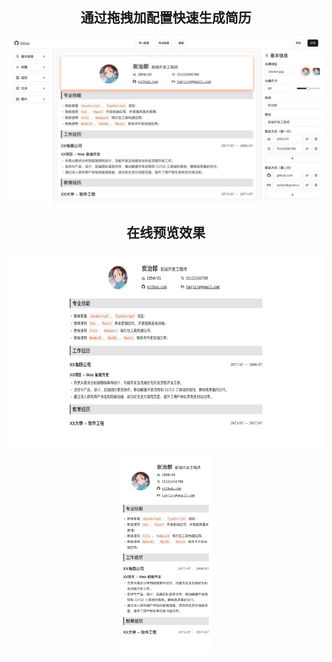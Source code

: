 <div align="center">

<h2>通过拖拽加配置快速生成简历</h2>

<img src="./public/screen-shot-edit.png" alt="" />

<h2>在线预览效果</h2>

<div>
  <img src="./public/screen-shot-pc.png" style="height: 320px;"/>
  <img src="./public/screen-shot-mobile.png" style="height: 320px;"/>
</div>

</div>
